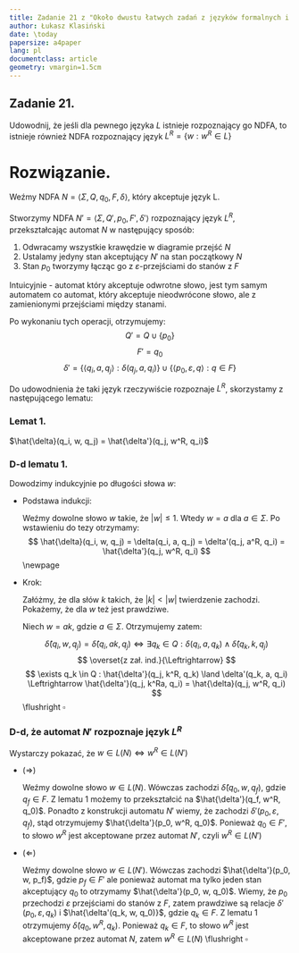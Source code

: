 ```yaml
---
title: Zadanie 21 z "Około dwustu łatwych zadań z języków formalnych i złożoności obliczeniowej (i jedno czy dwa trudne) 2020 edition"
author: Łukasz Klasiński
date: \today
papersize: a4paper
lang: pl
documentclass: article
geometry: vmargin=1.5cm
---
```


## Zadanie 21. 
Udowodnij, że jeśli dla pewnego języka $L$ istnieje rozpoznający go NDFA, to istnieje
również NDFA rozpoznający język $L^{R} = \{ w : w^{R} \in L \}$

# Rozwiązanie.
Weźmy NDFA $N = \langle \Sigma, Q, q_0, F, \delta \rangle$, który akceptuje język L. 

Stworzymy NDFA $N' = \langle \Sigma, Q', p_0, F', \delta' \rangle$ rozpoznający język $L^R$, przekształcając
automat $N$ w następujący sposób:

1. Odwracamy wszystkie krawędzie w diagramie przejść $N$
2. Ustalamy jedyny stan akceptujący $N'$ na stan początkowy $N$
3. Stan $p_0$ tworzymy łącząc go z $\varepsilon$-przejściami do stanów z $F$

Intuicyjnie - automat który akceptuje odwrotne słowo, jest tym samym automatem co automat, który akceptuje nieodwrócone słowo, ale z zamienionymi przejściami między stanami. 

Po wykonaniu tych operacji, otrzymujemy:
$$
Q' = Q \cup \{p_0\}
$$
$$
F' = {q_0}
$$
$$
\delta' = \{\langle q_i, a, q_j \rangle : \delta (q_j, a, q_i)\} \cup \{ \langle p_0, \varepsilon, q \rangle : q \in F \}
$$

Do udowodnienia że taki język rzeczywiście rozpoznaje $L^R$, skorzystamy z następującego lematu:

### Lemat 1.
$\hat{\delta}(q_i, w, q_j) = \hat{\delta'}(q_j, w^R, q_i)$

### D-d lematu 1.
Dowodzimy indukcyjnie po długości słowa $w$:

  * Podstawa indukcji:

      Weźmy dowolne słowo $w$ takie, że $|w| \le 1$. Wtedy $w = a$ dla $a \in \Sigma$. Po wstawieniu do tezy otrzymamy:
      $$
      \hat{\delta}(q_i, w, q_j) = \delta(q_i, a, q_j) = \delta'(q_j, a^R, q_i) = \hat{\delta'}(q_j, w^R, q_i)
      $$
\newpage
  * Krok:

      Załóżmy, że dla słów $k$ takich, że $|k| < |w|$ twierdzenie zachodzi. Pokażemy, że dla $w$ też jest prawdziwe.

      Niech $w = ak$, gdzie $a \in \Sigma$. Otrzymujemy zatem:

      $$
      \hat{\delta}(q_i, w, q_j) = \hat{\delta}(q_i, ak, q_j) \Leftrightarrow
      \exists q_k \in Q  : \delta(q_i, a, q_k) \land \hat{\delta}(q_k, k, q_j)
      $$
      $$
      \overset{z zał. ind.}{\Leftrightarrow}
      $$
      $$
      \exists q_k \in Q  : \hat{\delta'}(q_j, k^R, q_k) \land \delta'(q_k, a, q_i)
      \Leftrightarrow
      \hat{\delta'}(q_j, k^Ra, q_i) = \hat{\delta}(q_j, w^R, q_i)
      $$
      \flushright $\square$

### D-d, że automat $N'$ rozpoznaje język $L^R$
Wystarczy pokazać, że $w \in L(N) \Leftrightarrow w^R \in L(N')$

  * ($\Rightarrow$)
    
    Weźmy dowolne słowo $w \in L(N)$. Wówczas zachodzi $\hat{\delta}(q_0, w, q_f)$, gdzie $q_f \in F$.
    Z lematu 1 możemy to przekształcić na $\hat{\delta'}(q_f, w^R, q_0)$. Ponadto z konstrukcji automatu $N'$ wiemy, że
    zachodzi $\delta'(p_0, \varepsilon, q_f)$, stąd otrzymujemy $\hat{\delta'}(p_0, w^R, q_0)$. Ponieważ 
    $q_0 \in F'$, to słowo $w^R$ jest akceptowane przez automat $N'$, czyli $w^R \in L(N')$

  * ($\Leftarrow$)

    Weźmy dowolne słowo $w \in L(N')$. Wówczas zachodzi $\hat{\delta'}(p_0, w, p_f)$, gdzie $p_f \in F'$ ale ponieważ automat ma tylko jeden stan akceptujący $q_0$ to otrzymamy $\hat{\delta'}(p_0, w, q_0)$. Wiemy, że $p_0$ przechodzi $\varepsilon$ przejściami do stanów z $F$, zatem prawdziwe są relacje $\delta'(p_0, \varepsilon, q_k)$ i $\hat{\delta'(q_k, w, q_0)}$, gdzie 
    $q_k \in F$. Z lematu 1 otrzymujemy $\hat{\delta}(q_0, w^R, q_k)$. Ponieważ $q_k \in F$, to słowo $w^R$ jest akceptowane przez automat $N$, zatem $w^R \in L(N)$ 
    \flushright $\square$